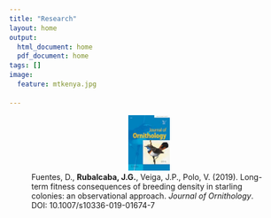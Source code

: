 ```yaml
---
title: "Research"
layout: home
output:
  html_document: home
  pdf_document: home
tags: []
image:
  feature: mtkenya.jpg

---
```

  

<figure class = "third">
  <div align = "center"> 
    <a href="https://link.springer.com/article/10.1007/s10336-019-01674-7"> <img src="/images/jcovers/JORN.jpg" height="100px" width="75px" /></a>
  </div>
  <div align = "left"> 
    Fuentes, D., <b>Rubalcaba, J.G.</b>, Veiga, J.P., Polo, V. (2019). Long-term fitness consequences of breeding density in    starling colonies: an observational approach. <i>Journal of Ornithology</i>. DOI: 10.1007/s10336-019-01674-7
  </div>
</figure>
